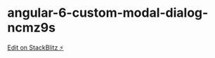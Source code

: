 # angular-6-custom-modal-dialog-ncmz9s

[Edit on StackBlitz ⚡️](https://stackblitz.com/edit/angular-6-custom-modal-dialog-ncmz9s)